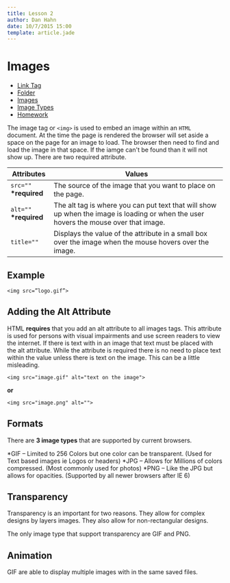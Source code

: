 ```yaml
---
title: Lesson 2
author: Dan Hahn
date: 10/7/2015 15:00
template: article.jade
---
```


# Images

* [Link Tag]()
* [Folder](folders.html)
* [Images](images.html)
* [Image Types](image-types.html)
* [Homework](homework.html)

The image tag or `<img>` is used to embed an image within an `HTML` document.  At the time the page is rendered the browser will set aside a space on the page for an image to load.  The browser then need to find and load the image in that space.  If the iamge can't be found than it will not show up.  There are two required attribute.

Attributes|Values
--|--
`src=""` **\*required**|The source of the image that you want to place on the page.
`alt=""` **\*required**|The alt tag is where you can put text that will show up when the image is loading or when the user hovers the mouse over that image.
`title=""`|Displays the value of the attribute in a small box over the image when the mouse hovers over the image.

## Example

`<img src=”logo.gif”>`

## Adding the Alt Attribute

HTML **requires** that you add an alt attribute to all images tags.  This attribute is used for persons with visual impairments and use screen readers to view the internet.  If there is text with in an image that text must be placed with the alt attribute.  While the attribute is required there is no need to place text within the value unless there is text on the image.  This can be a little misleading.  

`<img src="image.gif" alt="text on the image">`

**or**

`<img src="image.png" alt="">`

## Formats

There are **3 image types** that are supported by current browsers.

*GIF – Limited to 256 Colors but one color can be transparent. (Used for Text based images ie Logos or headers)
*JPG – Allows for Millions of colors compressed. (Most commonly used for photos)
*PNG – Like the JPG but allows for opacities. (Supported by all newer browsers after IE 6)

## Transparency
Transparency is an important for two reasons. They allow for complex designs by layers images. They also allow for non-rectangular designs.

The only image type that support transparency are GIF and PNG.

## Animation

GIF are able to display multiple images with in the same saved files.

<style>
table tr td:nth-child(1){width:20%}
</style>
